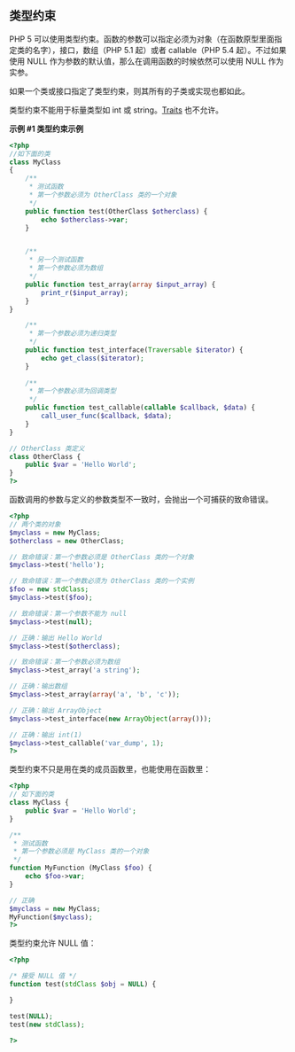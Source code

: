 类型约束
--------

PHP 5
可以使用类型约束。函数的参数可以指定必须为对象（在函数原型里面指定类的名字），接口，数组（PHP
5.1 起）或者 <span class="type">callable</span>（PHP 5.4
起）。不过如果使用 <span class="type">NULL</span>
作为参数的默认值，那么在调用函数的时候依然可以使用 <span
class="type">NULL</span> 作为实参。

如果一个类或接口指定了类型约束，则其所有的子类或实现也都如此。

类型约束不能用于标量类型如 <span class="type">int</span> 或 <span
class="type">string</span>。<a href="/language/oop5/traits.html" class="link">Traits</a>
也不允许。

**示例 \#1 类型约束示例**

``` php
<?php
//如下面的类
class MyClass
{
    /**
     * 测试函数
     * 第一个参数必须为 OtherClass 类的一个对象
     */
    public function test(OtherClass $otherclass) {
        echo $otherclass->var;
    }


    /**
     * 另一个测试函数
     * 第一个参数必须为数组 
     */
    public function test_array(array $input_array) {
        print_r($input_array);
    }
}

    /**
     * 第一个参数必须为递归类型
     */
    public function test_interface(Traversable $iterator) {
        echo get_class($iterator);
    }
    
    /**
     * 第一个参数必须为回调类型
     */
    public function test_callable(callable $callback, $data) {
        call_user_func($callback, $data);
    }
}

// OtherClass 类定义
class OtherClass {
    public $var = 'Hello World';
}
?>
```

函数调用的参数与定义的参数类型不一致时，会抛出一个可捕获的致命错误。

``` php
<?php
// 两个类的对象
$myclass = new MyClass;
$otherclass = new OtherClass;

// 致命错误：第一个参数必须是 OtherClass 类的一个对象
$myclass->test('hello');

// 致命错误：第一个参数必须为 OtherClass 类的一个实例
$foo = new stdClass;
$myclass->test($foo);

// 致命错误：第一个参数不能为 null
$myclass->test(null);

// 正确：输出 Hello World 
$myclass->test($otherclass);

// 致命错误：第一个参数必须为数组
$myclass->test_array('a string');

// 正确：输出数组
$myclass->test_array(array('a', 'b', 'c'));

// 正确：输出 ArrayObject
$myclass->test_interface(new ArrayObject(array()));

// 正确：输出 int(1)
$myclass->test_callable('var_dump', 1);
?>
```

类型约束不只是用在类的成员函数里，也能使用在函数里：

``` php
<?php
// 如下面的类
class MyClass {
    public $var = 'Hello World';
}

/**
 * 测试函数
 * 第一个参数必须是 MyClass 类的一个对象
 */
function MyFunction (MyClass $foo) {
    echo $foo->var;
}

// 正确
$myclass = new MyClass;
MyFunction($myclass);
?>
```

类型约束允许 NULL 值：

``` php
<?php

/* 接受 NULL 值 */
function test(stdClass $obj = NULL) {

}

test(NULL);
test(new stdClass);

?>
```
